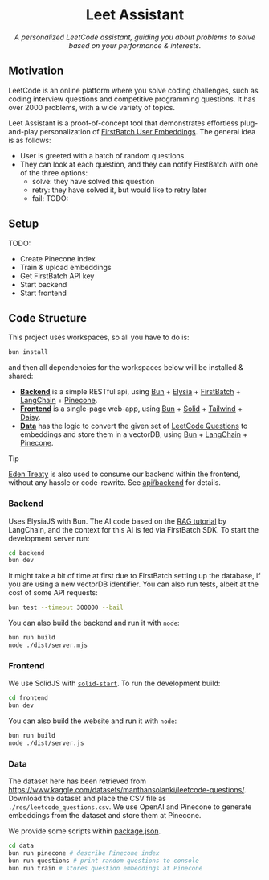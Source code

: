 <div>
  <h1 align="center">
    Leet Assistant
  </h1>
  <p align="center">
    <i>A personalized LeetCode assistant, guiding you about problems to solve based on your performance & interests.</i>
  </p>
</div>

## Motivation

LeetCode is an online platform where you solve coding challenges, such as coding interview questions and competitive programming questions. It has over 2000 problems, with a wide variety of topics.

Leet Assistant is a proof-of-concept tool that demonstrates effortless plug-and-play personalization of [FirstBatch User Embeddings](https://userembeddings.firstbatch.xyz/). The general idea is as follows:

- User is greeted with a batch of random questions.
- They can look at each question, and they can notify FirstBatch with one of the three options:
  - solve: they have solved this question
  - retry: they have solved it, but would like to retry later
  - fail: TODO:

## Setup

TODO:

- Create Pinecone index
- Train & upload embeddings
- Get FirstBatch API key
- Start backend
- Start frontend

## Code Structure

This project uses workspaces, so all you have to do is:

```sh
bun install
```

and then all dependencies for the workspaces below will be installed & shared:

- [**Backend**](./backend/) is a simple RESTful api, using [Bun](https://bun.sh/) + [Elysia](https://elysiajs.com/) + [FirstBatch](https://www.firstbatch.xyz/) + [LangChain](https://www.langchain.com/) + [Pinecone](https://www.pinecone.io/).
- [**Frontend**](./frontend/) is a single-page web-app, using [Bun](https://bun.sh/) + [Solid](https://www.solidjs.com/) + [Tailwind](https://tailwindcss.com) + [Daisy](https://daisyui.com/).
- [**Data**](./data/) has the logic to convert the given set of [LeetCode Questions](https://www.kaggle.com/datasets/manthansolanki/leetcode-questions) to embeddings and store them in a vectorDB, using [Bun](https://bun.sh/) + [LangChain](https://www.langchain.com/) + [Pinecone](https://www.pinecone.io/).

> [!TIP]
>
> [Eden Treaty](https://elysiajs.com/plugins/eden/treaty.html) is also used to consume our backend within the frontend, without any hassle or code-rewrite. See [api/backend](./frontend/src/api/backend.ts) for details.

### Backend

Uses ElysiaJS with Bun. The AI code based on the [RAG tutorial](https://js.langchain.com/docs/expression_language/cookbook/retrieval) by LangChain, and the context for this AI is fed via FirstBatch SDK. To start the development server run:

```bash
cd backend
bun dev
```

It might take a bit of time at first due to FirstBatch setting up the database, if you are using a new vectorDB identifier. You can also run tests, albeit at the cost of some API requests:

```sh
bun test --timeout 300000 --bail
```

You can also build the backend and run it with `node`:

```sh
bun run build
node ./dist/server.mjs
```

### Frontend

We use SolidJS with [`solid-start`](https://start.solidjs.com). To run the development build:

```sh
cd frontend
bun dev
```

You can also build the website and run it with `node`:

```sh
bun run build
node ./dist/server.js
```

### Data

The dataset here has been retrieved from <https://www.kaggle.com/datasets/manthansolanki/leetcode-questions/>. Download the dataset and place the CSV file as `./res/leetcode_questions.csv`. We use OpenAI and Pinecone to generate embeddings from the dataset and store them at Pinecone.

We provide some scripts within [package.json](./package.json).

```bash
cd data
bun run pinecone # describe Pinecone index
bun run questions # print random questions to console
bun run train # stores question embeddings at Pinecone
```
